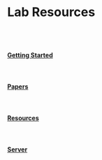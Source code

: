 # Lab Resources

<br>
<br>



#### [Getting Started](/GetStarted)
<br>


#### [Papers](/Papers)
<br>


#### [Resources](/Resources)
<br>


#### [Server](/Server)
<br>





<br>
<br>
<br>
<br>
<br>
<br>
